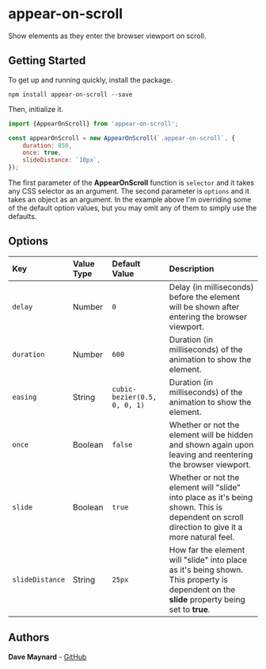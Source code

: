 # appear-on-scroll
Show elements as they enter the browser viewport on scroll.

## Getting Started
To get up and running quickly, install the package.

```
npm install appear-on-scroll --save
```

Then, initialize it.

```js
import {AppearOnScroll} from 'appear-on-scroll';

const appearOnScroll = new AppearOnScroll(`.appear-on-scroll`, {
	duration: 850,
	once: true,
	slideDistance: `10px`,
});
```

The first parameter of the **AppearOnScroll** function is ``selector`` and it takes any CSS selector as an argument. The second parameter is ``options`` and it takes an object as an argument. In the example above I'm overriding some of the default option values, but you may omit any of them to simply use the defaults.

## Options
| Key | Value Type | Default Value | Description |
|:-|:-|:-|:-|
| `delay` | Number | `0` | Delay (in milliseconds) before the element will be shown after entering the browser viewport. 
| `duration` | Number | `600` | Duration (in milliseconds) of the animation to show the element. 
| `easing` | String | `cubic-bezier(0.5, 0, 0, 1)` | Duration (in milliseconds) of the animation to show the element. 
| `once` | Boolean | `false` | Whether or not the element will be hidden and shown again upon leaving and reentering the browser viewport. 
| `slide` | Boolean | `true` | Whether or not the element will "slide" into place as it's being shown. This is dependent on scroll direction to give it a more natural feel. 
| `slideDistance` | String | `25px` | How far the element will "slide" into place as it's being shown. This property is dependent on the **slide** property being set to **true**.

## Authors
**Dave Maynard** - [GitHub](https://github.com/dmaynard24)